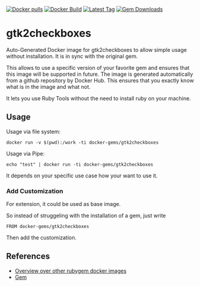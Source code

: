 [![Docker pulls](https://img.shields.io/docker/pulls/rubygem/gtk2checkboxes.svg)](https://hub.docker.com/r/rubygem/gtk2checkboxes/)
[![Docker Build](https://img.shields.io/docker/automated/rubygem/gtk2checkboxes.svg)](https://hub.docker.com/r/rubygem/gtk2checkboxes/)
[![Latest Tag](https://img.shields.io/github/tag/docker-rubygem/gtk2checkboxes.svg)](https://hub.docker.com/r/rubygem/gtk2checkboxes/)
[![Gem Downloads](https://img.shields.io/gem/dt/gtk2checkboxes.svg)](https://rubygems.org/gems/gtk2checkboxes/)
# gtk2checkboxes

Auto-Generated Docker image for gtk2checkboxes to allow simple usage without installation.
It is in sync with the original gem.

This allows to use a specific version of your favorite gem and ensures that this image will be supported in future.
The image is generated automatically from a github repository by Docker Hub.
This ensures that you exactly know what is in the image and what not.

It lets you use Ruby Tools without the need to install ruby on your machine.

## Usage

Usage via file system:

`docker run -v $(pwd):/work -ti docker-gems/gtk2checkboxes`

Usage via Pipe:

`echo "test" | docker run -ti docker-gems/gtk2checkboxes`

It depends on your specific use case how your want to use it.

### Add Customization

For extension, it could be used as base image.

So instead of struggeling with the installation of a gem, just write

`FROM docker-gems/gtk2checkboxes`

Then add the customization.

## References

 - [Overview over other rubygem docker images](https://github.com/thinkbot/docker-rubygem)
 - [Gem](https://rubygems.org/gems/gtk2checkboxes/)
